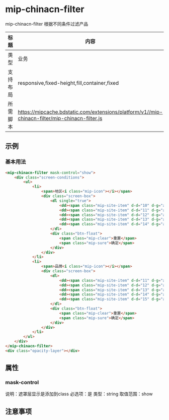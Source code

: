 # mip-chinacn-filter

mip-chinacn-filter 根据不同条件过滤产品

标题|内容
----|----
类型|业务
支持布局|responsive,fixed-height,fill,container,fixed
所需脚本|https://mipcache.bdstatic.com/extensions/platform/v1//mip-chinacn-filter/mip-chinacn-filter.js

## 示例

### 基本用法
```html
<mip-chinacn-filter mask-control="show">
    <div class="screen-conditions">
        <ul>
            <li>
                <span>地区<i class="mip-icon"></i></span>
                <div class="screen-box">
                    <dl single="true">
                        <dd><span class="mip-site-item" d-d="10" d-g="area">1</span></dd>
                        <dd><span class="mip-site-item" d-d="11" d-g="area">2</span></dd>
                        <dd><span class="mip-site-item" d-d="12" d-g="area">3</span></dd>
                        <dd><span class="mip-site-item" d-d="13" d-g="area">4</span></dd>
                        <dd><span class="mip-site-item" d-d="14" d-g="area">5</span></dd>
                    </dl>
                    <div class="btn-float">
                        <span class="mip-clear">重置</span>
                        <span class="mip-sure">确定</span>
                    </div>
                </div>
            </li>
            <li>
                <span>品牌<i class="mip-icon"></i></span>
                <div class="screen-box">
                    <dl>
                        <dd><span class="mip-site-item" d-d="11" d-g="attrId">11</span></dd>
                        <dd><span class="mip-site-item" d-d="12" d-g="attrId">22</span></dd>
                        <dd><span class="mip-site-item" d-d="13" d-g="attrId">33</span></dd>
                        <dd><span class="mip-site-item" d-d="14" d-g="attrId">44</span></dd>
                        <dd><span class="mip-site-item" d-d="15" d-g="attrId">55</span></dd>
                    </dl>
                    <div class="btn-float">
                        <span class="mip-clear">重置</span>
                        <span class="mip-sure">确定</span>
                    </div>
                </div>
            </li>
        </ul>
    </div>
</mip-chinacn-filter>
<div class="opacity-layer"></div>
```

## 属性

### mask-control

说明：遮罩层显示是添加到class
必选项：是
类型：string
取值范围：show

## 注意事项

